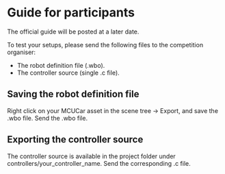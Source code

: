 # Guide for participants

The official guide will be posted at a later date.

To test your setups, please send the following files to the competition organiser:

- The robot definition file (.wbo).
- The controller source (single .c file).

## Saving the robot definition file

Right click on your MCUCar asset in the scene tree -> Export, and save the .wbo file. Send the .wbo file.

## Exporting the controller source

The controller source is available in the project folder under controllers/your_controller_name. Send the corresponding .c file.
